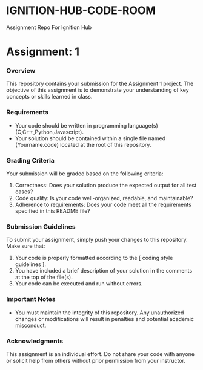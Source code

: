 # IGNITION-HUB-CODE-ROOM
Assignment Repo For Ignition Hub

# Assignment: 1

### Overview

This repository contains your submission for the Assignment 1 project. The 
objective of this assignment is to demonstrate your understanding of key concepts or 
skills learned in class.

### Requirements

* Your code should be written in programming language(s) (C,C++,Python,Javascript).
* Your solution should be contained within a single file named (Yourname.code) located at the root of this repository.

### Grading Criteria

Your submission will be graded based on the following criteria:

1. Correctness: Does your solution produce the expected output for all test cases?
2. Code quality: Is your code well-organized, readable, and maintainable?
3. Adherence to requirements: Does your code meet all the requirements specified in this 
README file?

### Submission Guidelines

To submit your assignment, simply push your changes to this repository. Make sure that:

1. Your code is properly formatted according to the [ coding style guidelines ].
2. You have included a brief description of your solution in the comments at the top of 
the file(s).
3. Your code can be executed and run without errors.

### Important Notes
* You must maintain the integrity of this repository. Any unauthorized changes or 
modifications will result in penalties and potential academic misconduct.

### Acknowledgments

This assignment is an individual effort. Do not share your code with anyone or solicit 
help from others without prior permission from your instructor.

